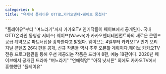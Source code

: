 ```yaml
---
categories: h
title: "유재석 플레이유 OTT로…카카오엔터×웨이브 뭉쳤다"
---
```

"플레이유"부터 "며느라기"까지 카카오TV 인기작들이 웨이브에서 공개된다. 국내 OTT(온라인 동영상 서비스) 웨이브(Wavve)가 카카오엔터테인먼트와의 새로운 콘텐츠 공급 계약으로 파트너십을 강화한다고 밝혔다. 웨이브는 4일부터 카카오TV 인기 오리지널 콘텐츠 26여 편을 공개, 신규 작품들 역시 추후 오픈할 계획이다.웨이브 카카오TV 전용 프로그램관을 통해 우선 제공되는 작품은 드라마 8편, 예능 18편이다. 2020년 웨이브에서 공개된 드라마 "며느라기" "연애혁명" "아직 낫서른" 외에도 카카오TV에서 흥행했던 "플레이유"